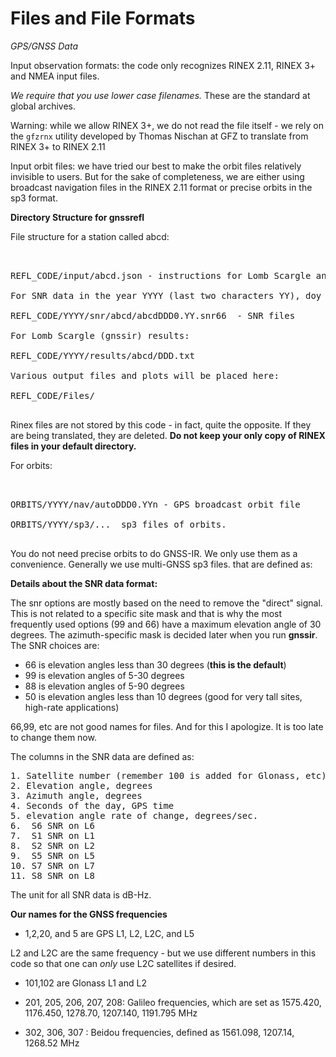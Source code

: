 # **Files and File Formats**

*GPS/GNSS Data*

Input observation formats: the code only recognizes RINEX 2.11, RINEX 3+ and NMEA input files.

*We require that you use lower case filenames.* These are the standard at global archives.


Warning: while we allow RINEX 3+, we do not read the file itself - we rely on the <code>gfzrnx</code> 
utility developed by Thomas Nischan at GFZ to translate from RINEX 3+ to RINEX 2.11

Input orbit files: we have tried our best to make the orbit files relatively invisible to users.
But for the sake of completeness, we are either using broadcast navigation files in the RINEX 2.11 format
or precise orbits in the sp3 format.   



**Directory Structure for gnssrefl**

File structure for a station called abcd:

<PRE>


REFL_CODE/input/abcd.json - instructions for Lomb Scargle analysis

For SNR data in the year YYYY (last two characters YY), doy DDD:

REFL_CODE/YYYY/snr/abcd/abcdDDD0.YY.snr66  - SNR files

For Lomb Scargle (gnssir) results:

REFL_CODE/YYYY/results/abcd/DDD.txt  

Various output files and plots will be placed here:

REFL_CODE/Files/ 

</PRE>

Rinex files are not stored by this code - in fact, quite the opposite. If they are being translated,
they are deleted. **Do not keep your only copy of RINEX files in your default directory.**


For orbits:

<PRE>


ORBITS/YYYY/nav/autoDDD0.YYn - GPS broadcast orbit file

ORBITS/YYYY/sp3/...  sp3 files of orbits. 

</PRE>

You do not need precise orbits to do GNSS-IR. We only use them as a convenience.
Generally we use multi-GNSS sp3 files. that are defined as:

**Details about the SNR data format:**

The snr options are mostly based on the need to remove the "direct" signal. This is
not related to a specific site mask and that is why the most frequently used
options (99 and 66) have a maximum elevation angle of 30 degrees. The
azimuth-specific mask is decided later when you run **gnssir**.  The SNR choices are:

- 66 is elevation angles less than 30 degrees (**this is the default**)
- 99 is elevation angles of 5-30 degrees
- 88 is elevation angles of 5-90 degrees
- 50 is elevation angles less than 10 degrees (good for very tall sites, high-rate applications)

66,99, etc are not good names for files. And for this I apologize. It is too late to change them now.

The columns in the SNR data are defined as:

<PRE>
1. Satellite number (remember 100 is added for Glonass, etc)
2. Elevation angle, degrees
3. Azimuth angle, degrees
4. Seconds of the day, GPS time
5. elevation angle rate of change, degrees/sec.
6.  S6 SNR on L6
7.  S1 SNR on L1
8.  S2 SNR on L2
9.  S5 SNR on L5
10. S7 SNR on L7
11. S8 SNR on L8
</PRE>

The unit for all SNR data is dB-Hz.

**Our names for the GNSS frequencies**

- 1,2,20, and 5 are GPS L1, L2, L2C, and L5 

L2 and L2C are the same frequency - but we use different numbers in this code so that
one can *only* use L2C satellites if desired. 

- 101,102 are Glonass L1 and L2

- 201, 205, 206, 207, 208: Galileo frequencies, which are
set as 1575.420, 1176.450, 1278.70, 1207.140, 1191.795 MHz

- 302, 306, 307 : Beidou frequencies, defined as 1561.098, 1207.14, 1268.52 MHz

